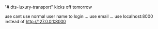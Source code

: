 "# dts-luxury-transport" 
kicks off tomorrow 


use cant use normal user name to login ...
use email ...
use localhost:8000 instead of http://127.0.0.1:8000
